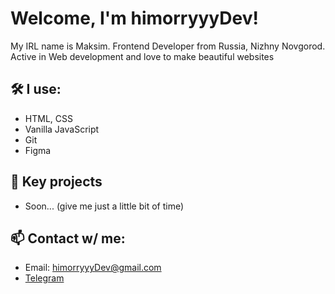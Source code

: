 # Welcome, I'm himorryyyDev! 
My IRL name is Maksim. Frontend Developer from Russia, Nizhny Novgorod. Active in Web development and love to make beautiful websites

## 🛠 I use:
- HTML, CSS
- Vanilla JavaScript
- Git
- Figma

## 🌟 Key projects
- Soon... (give me just a little bit of time)

## 📫 Contact w/ me:
- Email: himorryyyDev@gmail.com
- [Telegram](https://t.me/himorryyyDev)
